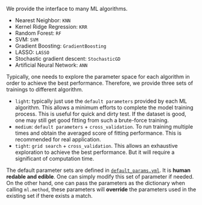 We provide the interface to many ML algorithms.
- Nearest Neighbor: `KNN`
- Kernel Ridge Regression: `KRR`
- Random Forest: `RF`
- SVM: `SVM`
- Gradient Boosting: `GradientBoosting`
- LASSO: `LASSO`
- Stochastic gradient descent: `StochasticGD`
- Artificial Neural Network: `ANN`

Typically, one needs to explore the parameter space for each algorithm in order to achieve the best performance. 
Therefore, we provide three sets of trainings to different algorithm.
- `light`: typically just use the `default parameters` provided by each ML algorithm. This allows a minimum efforts to complete the model training process. This is useful for quick and dirty test. If the dataset is good, one may still get good fitting from such a brute-force training.
- `medium`: `default parameters` + `cross_validation`. To run training multiple times and obtain the averaged score of fitting performance. This is recommended for real application.
- `tight`: `grid search` + `cross_validation`. This allows an exhaustive exploration to achieve the best performance. But it will require a significant of computation time.

The default parameter sets are defined in [`default_params.yml`](https://github.com/qzhu2017/ML-Materials/blob/master/ml/default_params.yml). It is **human redable and edible**. One can simply modify this set of parameter if needed. On the other hand, one can pass the parameters as the dictionary when calling `ml.method`, these parameters will **override** the parameters used in the existing set if there exists a match. 

